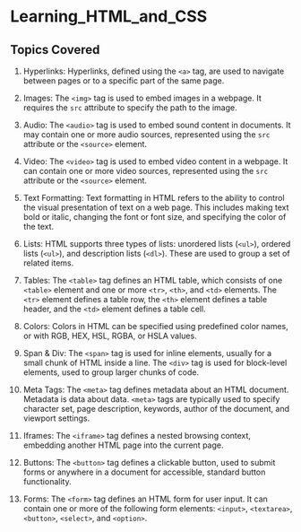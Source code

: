 # Learning_HTML_and_CSS

## Topics Covered 

1. Hyperlinks: Hyperlinks, defined using the `<a>` tag, are used to navigate between pages or to a specific part of the same page.

2. Images: The `<img>` tag is used to embed images in a webpage. It requires the `src` attribute to specify the path to the image.

3. Audio: The `<audio>` tag is used to embed sound content in documents. It may contain one or more audio sources, represented using the `src` attribute or the `<source>` element.

4. Video: The `<video>` tag is used to embed video content in a webpage. It can contain one or more video sources, represented using the `src` attribute or the `<source>` element.

5. Text Formatting: Text formatting in HTML refers to the ability to control the visual presentation of text on a web page. This includes making text bold or italic, changing the font or font size, and specifying the color of the text.

6. Lists: HTML supports three types of lists: unordered lists (`<ul>`), ordered lists (`<ul>`), and description lists (`<dl>`). These are used to group a set of related items.

7. Tables: The `<table>` tag defines an HTML table, which consists of one `<table>` element and one or more `<tr>`, `<th>`, and `<td>` elements. The `<tr>` element defines a table row, the `<th>` element defines a table header, and the `<td>` element defines a table cell.

8. Colors: Colors in HTML can be specified using predefined color names, or with RGB, HEX, HSL, RGBA, or HSLA values.

9. Span & Div: The `<span>` tag is used for inline elements, usually for a small chunk of HTML inside a line. The `<div>` tag is used for block-level elements, used to group larger chunks of code.

10. Meta Tags: The `<meta>` tag defines metadata about an HTML document. Metadata is data about data. `<meta>` tags are typically used to specify character set, page description, keywords, author of the document, and viewport settings.

11. Iframes: The `<iframe>` tag defines a nested browsing context, embedding another HTML page into the current page.

12. Buttons: The `<button>` tag defines a clickable button, used to submit forms or anywhere in a document for accessible, standard button functionality.

13. Forms: The `<form>` tag defines an HTML form for user input. It can contain one or more of the following form elements: `<input>`, `<textarea>`, `<button>`, `<select>`, and `<option>`.
